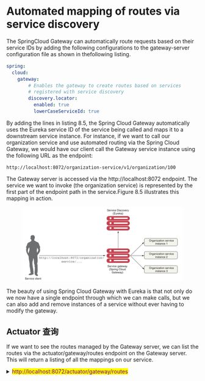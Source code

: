 # Automated mapping of routes via service discovery

The SpringCloud Gateway can automatically route requests based on their service IDs by adding the following configurations to the gateway-server configuration file as shown in thefollowing listing.

```yaml
spring:
  cloud:
    gateway:
        # Enables the gateway to create routes based on services 
        # registered with service discovery
        discovery.locator:    
          enabled: true
          lowerCaseServiceId: true
```

By adding the lines in listing 8.5, the Spring Cloud Gateway automatically uses the Eureka service ID of the service being called and maps it to a downstream service instance. For instance, if we want to call our organization service and use automated routing via the Spring Cloud Gateway, we would have our client call the Gateway service instance using the following URL as the endpoint:

```properties
http://localhost:8072/organization-service/v1/organization/100
```

The Gateway server is accessed via the http://localhost:8072 endpoint. The service we want to invoke (the organization service) is represented by the first part of the endpoint path in the service.Figure 8.5 illustrates this mapping in action.

<figure><img src="../../../../../.gitbook/assets/image.png" alt=""><figcaption></figcaption></figure>

The beauty of using Spring Cloud Gateway with Eureka is that not only do we now have a single endpoint through which we can make calls, but we can also add and remove instances of a service without ever having to modify the gateway.

## Actuator 查询

If we want to see the routes managed by the Gateway server, we can list the routes via the actuator/gateway/routes endpoint on the Gateway server. This will return a listing of all the mappings on our service.

<details>

<summary><mark style="color:purple;">http://localhost:8072/actuator/gateway/routes</mark></summary>

{% code overflow="wrap" %}
```json
[
    {
        "predicate": "Paths: [/license-service/**], match trailing slash: true",
        "metadata": {
            "management.port": "8080"
        },
        "route_id": "ReactiveCompositeDiscoveryClient_LICENSE-SERVICE",
        "filters": [
            "[[RewritePath /license-service/?(?<remaining>.*) = '/${remaining}'], order = 1]"
        ],
        "uri": "lb://LICENSE-SERVICE",
        "order": 0
    },
    {
        "predicate": "Paths: [/gateway-server/**], match trailing slash: true",
        "metadata": {
            "management.port": "8072"
        },
        "route_id": "ReactiveCompositeDiscoveryClient_GATEWAY-SERVER",
        "filters": [
            "[[RewritePath /gateway-server/?(?<remaining>.*) = '/${remaining}'], order = 1]"
        ],
        "uri": "lb://GATEWAY-SERVER",
        "order": 0
    },
    {
        "predicate": "Paths: [/organization-service/**], match trailing slash: true",
        "metadata": {
            "management.port": "8081"
        },
        "route_id": "ReactiveCompositeDiscoveryClient_ORGANIZATION-SERVICE",
        "filters": [
            "[[RewritePath /organization-service/?(?<remaining>.*) = '/${remaining}'], order = 1]"
        ],
        "uri": "lb://ORGANIZATION-SERVICE",
        "order": 0
    }
]
```
{% endcode %}

</details>
